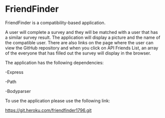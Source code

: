 # FriendFinder
FriendFinder is a compatibility-based application. 

A user will complete a survey and they will be matched with a user that has a similar survey result. The application will display a picture and the name of the compatible user. There are also links on the page where the user can view the GitHub repository and when you click on API Friends List, an array of the everyone that has filled out the survey will display in the browser. 

The application has the following dependencies:

-Express

-Path

-Bodyparser

To use the application please use the following link:


https://git.heroku.com/friendfinder1796.git

